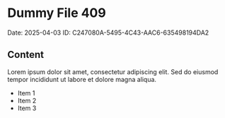 # Dummy File 409

Date: 2025-04-03
ID: C247080A-5495-4C43-AAC6-635498194DA2

## Content

Lorem ipsum dolor sit amet, consectetur adipiscing elit.
Sed do eiusmod tempor incididunt ut labore et dolore magna aliqua.

* Item 1
* Item 2
* Item 3


